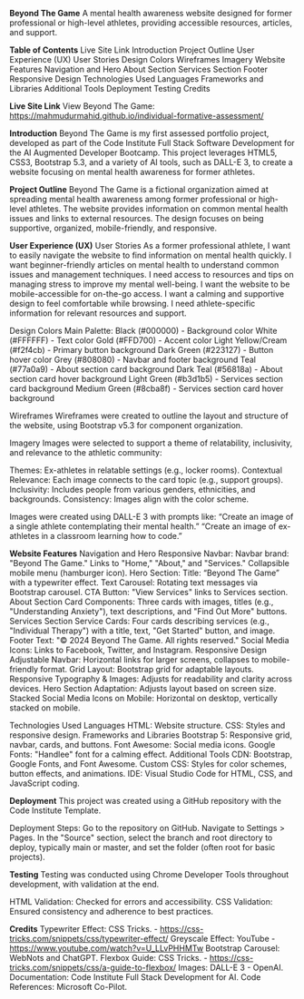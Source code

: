 **Beyond The Game**
A mental health awareness website designed for former professional or high-level athletes, providing accessible resources, articles, and support.

**Table of Contents**
Live Site Link
Introduction
Project Outline
User Experience (UX)
User Stories
Design
Colors
Wireframes
Imagery
Website Features
Navigation and Hero
About Section
Services Section
Footer
Responsive Design
Technologies Used
Languages
Frameworks and Libraries
Additional Tools
Deployment
Testing
Credits


**Live Site Link**
View Beyond The Game: https://mahmudurmahid.github.io/individual-formative-assessment/

**Introduction**
Beyond The Game is my first assessed portfolio project, developed as part of the Code Institute Full Stack Software Development for the AI Augmented Developer Bootcamp. This project leverages HTML5, CSS3, Bootstrap 5.3, and a variety of AI tools, such as DALL-E 3, to create a website focusing on mental health awareness for former athletes.

**Project Outline**
Beyond The Game is a fictional organization aimed at spreading mental health awareness among former professional or high-level athletes. The website provides information on common mental health issues and links to external resources. The design focuses on being supportive, organized, mobile-friendly, and responsive.

**User Experience (UX)**
User Stories
As a former professional athlete, I want to easily navigate the website to find information on mental health quickly.
I want beginner-friendly articles on mental health to understand common issues and management techniques.
I need access to resources and tips on managing stress to improve my mental well-being.
I want the website to be mobile-accessible for on-the-go access.
I want a calming and supportive design to feel comfortable while browsing.
I need athlete-specific information for relevant resources and support.

Design
Colors
Main Palette:
Black (#000000) - Background color
White (#FFFFFF) - Text color
Gold (#FFD700) - Accent color
Light Yellow/Cream (#f2f4cb) - Primary button background
Dark Green (#223127) - Button hover color
Grey (#808080) - Navbar and footer background
Teal (#77a0a9) - About section card background
Dark Teal (#56818a) - About section card hover background
Light Green (#b3d1b5) - Services section card background
Medium Green (#8cba8f) - Services section card hover background

Wireframes
Wireframes were created to outline the layout and structure of the website, using Bootstrap v5.3 for component organization.

Imagery
Images were selected to support a theme of relatability, inclusivity, and relevance to the athletic community:

Themes: Ex-athletes in relatable settings (e.g., locker rooms).
Contextual Relevance: Each image connects to the card topic (e.g., support groups).
Inclusivity: Includes people from various genders, ethnicities, and backgrounds.
Consistency: Images align with the color scheme.

Images were created using DALL-E 3 with prompts like:
“Create an image of a single athlete contemplating their mental health.”
“Create an image of ex-athletes in a classroom learning how to code.”

**Website Features**
Navigation and Hero
Responsive Navbar:
Navbar brand: "Beyond The Game."
Links to "Home," "About," and "Services."
Collapsible mobile menu (hamburger icon).
Hero Section:
Title: “Beyond The Game” with a typewriter effect.
Text Carousel: Rotating text messages via Bootstrap carousel.
CTA Button: "View Services" links to Services section.
About Section
Card Components:
Three cards with images, titles (e.g., "Understanding Anxiety"), text descriptions, and "Find Out More" buttons.
Services Section
Service Cards:
Four cards describing services (e.g., "Individual Therapy") with a title, text, "Get Started" button, and image.
Footer
Text: "© 2024 Beyond The Game. All rights reserved."
Social Media Icons: Links to Facebook, Twitter, and Instagram.
Responsive Design
Adjustable Navbar: Horizontal links for larger screens, collapses to mobile-friendly format.
Grid Layout: Bootstrap grid for adaptable layouts.
Responsive Typography & Images: Adjusts for readability and clarity across devices.
Hero Section Adaptation: Adjusts layout based on screen size.
Stacked Social Media Icons on Mobile: Horizontal on desktop, vertically stacked on mobile.

Technologies Used
Languages
HTML: Website structure.
CSS: Styles and responsive design.
Frameworks and Libraries
Bootstrap 5: Responsive grid, navbar, cards, and buttons.
Font Awesome: Social media icons.
Google Fonts: "Handlee" font for a calming effect.
Additional Tools
CDN: Bootstrap, Google Fonts, and Font Awesome.
Custom CSS: Styles for color schemes, button effects, and animations.
IDE: Visual Studio Code for HTML, CSS, and JavaScript coding.

**Deployment**
This project was created using a GitHub repository with the Code Institute Template.

Deployment Steps:
Go to the repository on GitHub.
Navigate to Settings > Pages.
In the "Source" section, select the branch and root directory to deploy, typically main or master, and set the folder (often root for basic projects).

**Testing**
Testing was conducted using Chrome Developer Tools throughout development, with validation at the end.

HTML Validation: Checked for errors and accessibility.
CSS Validation: Ensured consistency and adherence to best practices.

**Credits**
Typewriter Effect: CSS Tricks. - https://css-tricks.com/snippets/css/typewriter-effect/
Greyscale Effect: YouTube - https://www.youtube.com/watch?v=U_LLvPHHMTw
Bootstrap Carousel: WebNots and ChatGPT.
Flexbox Guide: CSS Tricks. - https://css-tricks.com/snippets/css/a-guide-to-flexbox/
Images: DALL-E 3 - OpenAI.
Documentation: Code Institute Full Stack Development for AI.
Code References: Microsoft Co-Pilot.
